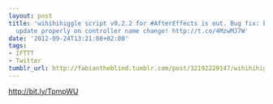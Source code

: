 ```yaml
---
layout: post
title: 'wihihihiggle script v0.2.2 for #AfterEffects is out. Bug fix: Expressions
  update properly on controller name change! http://t.co/4MzwMJ7W'
date: '2012-09-24T13:21:08+02:00'
tags:
- IFTTT
- Twitter
tumblr_url: http://fabiantheblind.tumblr.com/post/32192229147/wihihihiggle-script-v0-2-2-for-aftereffects-is-out
---
```

http://bit.ly/TpmpWU
